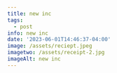 ```yaml
---
title: new inc
tags:
  - post
info: new inc
date: '2023-06-01T14:46:37-04:00'
image: /assets/reciept.jpeg
imagetwo: /assets/receipt-2.jpg
imageAlt: new inc
---
```


